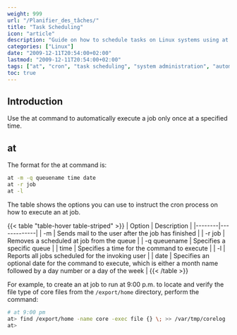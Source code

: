 ```yaml
---
weight: 999
url: "/Planifier_des_tâches/"
title: "Task Scheduling"
icon: "article"
description: "Guide on how to schedule tasks on Linux systems using at and cron utilities"
categories: ["Linux"]
date: "2009-12-11T20:54:00+02:00"
lastmod: "2009-12-11T20:54:00+02:00"
tags: ["at", "cron", "task scheduling", "system administration", "automation"]
toc: true
---
```


## Introduction

Use the at command to automatically execute a job only once at a specified time.

## at

The format for the at command is:

```bash
at -m -q queuename time date
at -r job
at -l
```

The table shows the options you can use to instruct the cron process on how to execute an at job.

{{< table "table-hover table-striped" >}}
| Option | Description |
|--------|-------------|
| -m | Sends mail to the user after the job has finished |
| -r job | Removes a scheduled at job from the queue |
| -q queuename | Specifies a specific queue |
| time | Specifies a time for the command to execute |
| -l | Reports all jobs scheduled for the invoking user |
| date | Specifies an optional date for the command to execute, which is either a month name followed by a day number or a day of the week |
{{< /table >}}

For example, to create an at job to run at 9:00 p.m. to locate and verify the file type of core files from the `/export/home` directory, perform the command:

```bash
# at 9:00 pm
at> find /export/home -name core -exec file {} \; >> /var/tmp/corelog
at> 